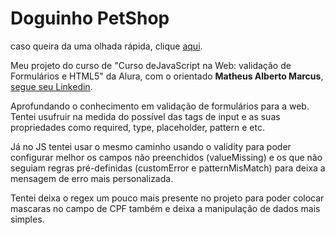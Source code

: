 # Doguinho PetShop

caso queira da uma olhada rápida, clique [aqui](https://doguinho-pet-shop.vercel.app/).

Meu projeto do curso de "Curso deJavaScript na Web: validação de Formulários e HTML5" da Alura, com o orientado ****Matheus Alberto Marcus****, [segue seu Linkedin](https://www.linkedin.com/in/matheus-alberto-marcus/).

Aprofundando o conhecimento em validação de formulários para a web. Tentei usufruir na medida do possível das tags de input e as suas propriedades como required, type, placeholder, pattern e etc.

Já no JS tentei usar o mesmo caminho usando o validity para poder configurar melhor os campos não preenchidos (valueMissing) e os que não seguiam regras pré-definidas (customError e patternMisMatch) para deixa a mensagem de erro mais personalizada.

Tentei deixa o regex um pouco mais presente no projeto para poder colocar mascaras no campo de CPF também e deixa a manipulação de dados mais simples.
